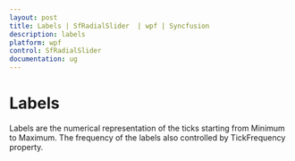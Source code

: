 ```yaml
---
layout: post
title: Labels | SfRadialSlider  | wpf | Syncfusion
description: labels 
platform: wpf
control: SfRadialSlider 
documentation: ug
---
```


# Labels 

Labels are the numerical representation of the ticks starting from Minimum to Maximum. The frequency of the labels also controlled by TickFrequency property. 
